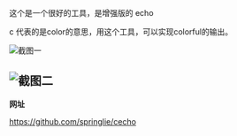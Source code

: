 这个是一个很好的工具，是增强版的 echo

c 代表的是color的意思，用这个工具，可以实现colorful的输出。

![截图一](https://camo.githubusercontent.com/d604fc6c8ad664d2f242f791b3f5813590cbeaf5/68747470733a2f2f7261772e6769746875622e636f6d2f737072696e676c69652f636563686f2f6d61737465722f73637265656e73686f742e706e67) 

![截图二](https://camo.githubusercontent.com/40a18ac834727f9899bea25c3694a9eb56aa0948/68747470733a2f2f7261772e6769746875622e636f6d2f737072696e676c69652f636563686f2f6d61737465722f73637265656e73686f74322e706e67)
---

**网址**

https://github.com/springlie/cecho
